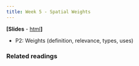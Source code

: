 ```yaml
---
title: Week 5 - Spatial Weights
---
```


**[Slides** - [html](../revealjs/intro_esda1.html)**]**

* P2: Weights (definition, relevance, types, uses)

### Related readings


